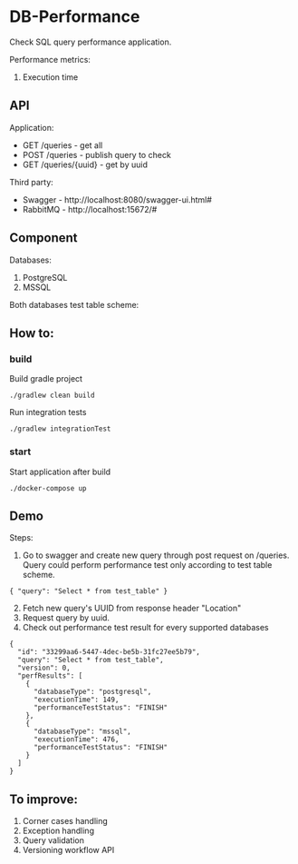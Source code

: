# DB-Performance

Check SQL query performance application.

Performance metrics:
1. Execution time

## API

Application:
* GET /queries - get all
* POST /queries - publish query to check
* GET /queries/{uuid} - get by uuid

Third party:
* Swagger - http://localhost:8080/swagger-ui.html#
* RabbitMQ - http://localhost:15672/#

## Component

Databases:
1. PostgreSQL
2. MSSQL

Both databases test table scheme:

## How to:
### build

Build gradle project
```
./gradlew clean build
```

Run integration tests
```
./gradlew integrationTest
```

### start

Start application after build
```
./docker-compose up
```

## Demo

Steps:
1. Go to swagger and create new query through post request on /queries. Query could perform performance test only according to test table scheme.
```
{ "query": "Select * from test_table" }
```
2. Fetch new query's UUID from response header "Location"
3. Request query by uuid.
4. Check out performance test result for every supported databases
```
{
  "id": "33299aa6-5447-4dec-be5b-31fc27ee5b79",
  "query": "Select * from test_table",
  "version": 0,
  "perfResults": [
    {
      "databaseType": "postgresql",
      "executionTime": 149,
      "performanceTestStatus": "FINISH"
    },
    {
      "databaseType": "mssql",
      "executionTime": 476,
      "performanceTestStatus": "FINISH"
    }
  ]
}
```

## To improve:

1. Corner cases handling
2. Exception handling
3. Query validation
4. Versioning workflow API